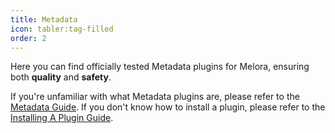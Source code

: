 ```yaml
---
title: Metadata
icon: tabler:tag-filled
order: 2
---
```


Here you can find officially tested Metadata plugins for Melora, ensuring both **quality** and **safety**.

If you're unfamiliar with what Metadata plugins are, please refer to the [Metadata Guide](/Melora/guide/metadata.html). If you don't know how to install a plugin, please refer to the [Installing A Plugin Guide](/Melora/guide/plugins.html#installing-a-plugin).


<PluginBundleCollection :manifestUrls="urls"/>

<script setup>
import urls from "@plugin-manifestUrls-metadata"
</script>